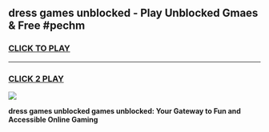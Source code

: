 
## dress games unblocked - Play Unblocked Gmaes & Free #pechm
<h3>
<a href="https://premium.freeplayer.one?title=dress_games_unblocked&ref=01M">CLICK TO PLAY</a></h3>
<hr>

<h3>
<a href="https://premium.freeplayer.one?title=dress_games_unblocked&ref=01M">CLICK 2 PLAY</a>
  
</h3>

<a href="https://premium.freeplayer.one?title=dress_games_unblocked&ref=01M"><img src="https://clearcache.store/games.png"></a>


**dress games unblocked games unblocked: Your Gateway to Fun and Accessible Online Gaming**

